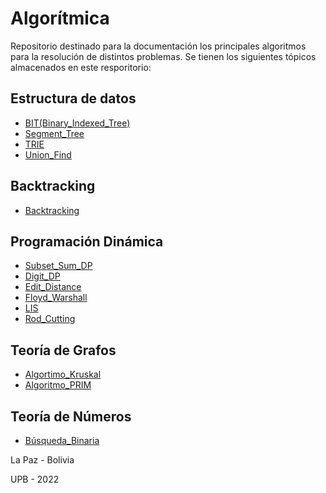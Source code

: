 # Algorítmica
Repositorio destinado para la documentación los principales algoritmos para la resolución de distintos problemas. Se tienen los siguientes tópicos almacenados en este resporitorio:

## Estructura de datos
- [BIT(Binary_Indexed_Tree)](https://github.com/AnderMichael/Algoritmica/tree/main/EstructurasDeDatos/BIT)
- [Segment_Tree](https://github.com/AnderMichael/Algoritmica/tree/main/EstructurasDeDatos/SegmentTree)
- [TRIE](https://github.com/AnderMichael/Algoritmica/tree/main/EstructurasDeDatos/TRIE)
- [Union_Find](https://github.com/AnderMichael/Algoritmica/tree/main/EstructurasDeDatos/Union_Find)

## Backtracking
- [Backtracking](https://github.com/AnderMichael/Algoritmica/tree/main/Backtracking)

## Programación Dinámica
- [Subset_Sum_DP](https://github.com/AnderMichael/Algoritmica/tree/main/Programaci%C3%B3n_Din%C3%A1mica/SubsetSumDP)
- [Digit_DP](https://github.com/AnderMichael/Algoritmica/tree/main/Programaci%C3%B3n_Din%C3%A1mica/DigitDP)
- [Edit_Distance](https://github.com/AnderMichael/Algoritmica/tree/main/Programaci%C3%B3n_Din%C3%A1mica/Edit_Distance)
- [Floyd_Warshall](https://github.com/AnderMichael/Algoritmica/tree/main/Programaci%C3%B3n_Din%C3%A1mica/Algoritmo_FloydWarshall)
- [LIS](https://github.com/AnderMichael/Algoritmica/tree/main/Programaci%C3%B3n_Din%C3%A1mica/LIS)
- [Rod_Cutting](https://github.com/AnderMichael/Algoritmica/tree/main/Programaci%C3%B3n_Din%C3%A1mica/Rod_Cutting)

## Teoría de Grafos
- [Algortimo_Kruskal](https://github.com/AnderMichael/Algoritmica/tree/main/Teor%C3%ADa_Grafos/Algoritmo_Kruskal)
- [Algoritmo_PRIM](https://github.com/AnderMichael/Algoritmica/tree/main/Teor%C3%ADa_Grafos/Algoritmo_PRIM)

## Teoría de Números
- [Búsqueda_Binaria](https://github.com/AnderMichael/Algoritmica/tree/main/Teor%C3%ADa_N%C3%BAmeros/B%C3%BAsqueda_Binaria)

La Paz - Bolivia
    
   UPB - 2022
